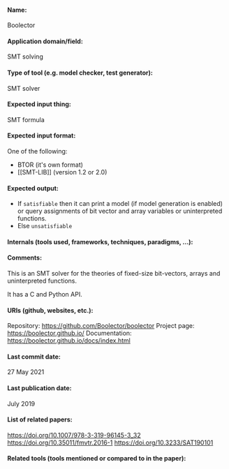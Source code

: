 #### Name:
Boolector

#### Application domain/field:
SMT solving

#### Type of tool (e.g. model checker, test generator):
SMT solver

#### Expected input thing:
SMT formula

#### Expected input format:
One of the following:
- BTOR (it's own format)
- [[SMT-LIB]] (version 1.2 or 2.0)

#### Expected output:
- If `satisfiable` then it can print a model (if model generation is enabled) or query assignments of bit vector and array variables or uninterpreted functions.
- Else `unsatisfiable` 

#### Internals (tools used, frameworks, techniques, paradigms, ...):

#### Comments:
This is an SMT solver for the theories of fixed-size bit-vectors, arrays and uninterpreted functions.

It has a C and Python API.

#### URIs (github, websites, etc.):
Repository: https://github.com/Boolector/boolector
Project page: https://boolector.github.io/
Documentation: https://boolector.github.io/docs/index.html

#### Last commit date:
27 May 2021

#### Last publication date:
July 2019

#### List of related papers:
https://doi.org/10.1007/978-3-319-96145-3_32
https://doi.org/10.35011/fmvtr.2016-1
https://doi.org/10.3233/SAT190101

#### Related tools (tools mentioned or compared to in the paper):

